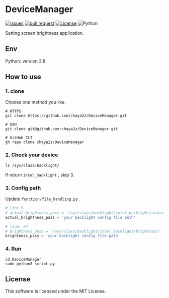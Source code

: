 # DeviceManager

[![issues](https://img.shields.io/github/issues/chaya2z/DeviceManager)](https://github.com/chaya2z/DeviceManager/issues)
[![pull request](https://img.shields.io/github/issues-pr/chaya2z/DeviceManager)](https://github.com/chaya2z/DeviceManager/pulls)
[![License](https://img.shields.io/github/license/chaya2z/DeviceManager)](LICENSE)
![Python](https://img.shields.io/badge/Python-v3.8-blue)

Setting screen brightness application.

## Env

Python: version 3.8

## How to use

### 1. clone

Choose one method you like.

```shell script
# HTTPS
git clone https://github.com/chaya2z/DeviceManager.git

# SSH
git clone git@github.com:chaya2z/DeviceManager.git

# GitHub CLI
gh repo clone chaya2z/DeviceManager
```

### 2. Check your device

```shell script
ls /sys/class/backlight/
```

If return `intel_backlight` , skip 3.

### 3. Config path

Update `function/file_handling.py` .

```python
# line 9
# actual_brightness_pass = '/sys/class/backlight/intel_backlight/actual_brightness'
actual_brightness_pass = 'your backlight config file path'
```

```python
# line: 24
# brightness_pass = '/sys/class/backlight/intel_backlight/brightness'
brightness_pass = 'your backlight config file path'
```

### 4. Run

```
cd DeviceManager
sudo python3 script.py
```

## License

This software is licensed under the MIT License.